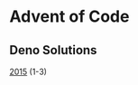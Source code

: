 # Advent of Code

## Deno Solutions

[2015](https://github.com/DavidPesta/AdventOfCode/tree/main/deno/2015) (1-3)
